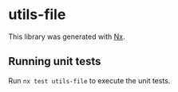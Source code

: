 # utils-file

This library was generated with [Nx](https://nx.dev).

## Running unit tests

Run `nx test utils-file` to execute the unit tests.
